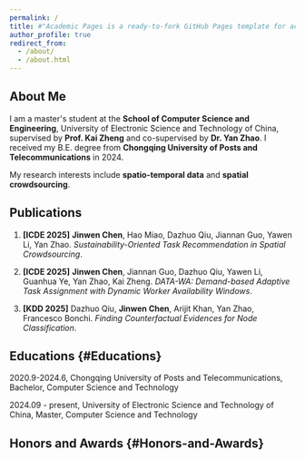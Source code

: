 ```yaml
---
permalink: /
title: #"Academic Pages is a ready-to-fork GitHub Pages template for academic personal websites"
author_profile: true
redirect_from: 
  - /about/
  - /about.html
---
```


## About Me

I am a master's student at the **School of Computer Science and Engineering**, University of Electronic Science and Technology of China, supervised by **Prof. Kai Zheng** and co-supervised by **Dr. Yan Zhao**. I received my B.E. degree from **Chongqing University of Posts and Telecommunications** in 2024.

My research interests include **spatio-temporal data** and **spatial crowdsourcing**.

## Publications

1. **\[ICDE 2025]** **Jinwen Chen**, Hao Miao, Dazhuo Qiu, Jiannan Guo, Yawen Li, Yan Zhao. *Sustainability-Oriented Task Recommendation in Spatial Crowdsourcing*.
2. **\[ICDE 2025]** **Jinwen Chen**, Jiannan Guo, Dazhuo Qiu, Yawen Li, Guanhua Ye, Yan Zhao, Kai Zheng. *DATA-WA: Demand-based Adaptive Task Assignment with Dynamic Worker Availability Windows*. 

3. **\[KDD 2025]** Dazhuo Qiu, **Jinwen Chen**, Arijit Khan, Yan Zhao, Francesco Bonchi. *Finding Counterfactual Evidences for Node Classification*.

## Educations {#Educations}
2020.9-2024.6, Chongqing University of Posts and Telecommunications, Bachelor, Computer Science and Technology

2024.09 - present, University of Electronic Science and Technology of China, Master, Computer Science and Technology

## Honors and Awards {#Honors-and-Awards}
